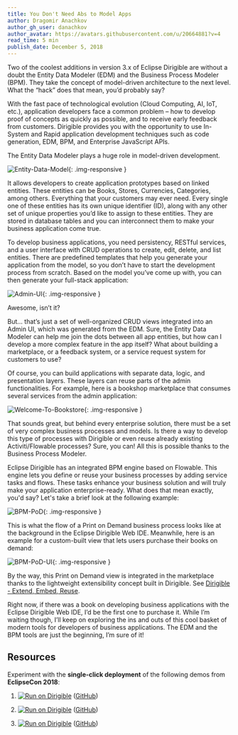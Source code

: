 ```yaml
---
title: You Don't Need Abs to Model Apps
author: Dragomir Anachkov
author_gh_user: danachkov
author_avatar: https://avatars.githubusercontent.com/u/20664881?v=4
read_time: 5 min
publish_date: December 5, 2018
---
```


Two of the coolest additions in version 3.x of Eclipse Dirigible are without a doubt the Entity Data Modeler (EDM) and the Business Process Modeler (BPM). They take the concept of model-driven architecture to the next level. What the “hack” does that mean, you’d probably say?

With the fast pace of technological evolution (Cloud Computing, AI, IoT, etc.), application developers face a common problem – how to develop proof of concepts as quickly as possible, and to receive early feedback from customers. Dirigible provides you with the opportunity to use In-System and Rapid application development techniques such as code generation, EDM, BPM, and Enterprise JavaScript APIs.

The Entity Data Modeler plays a huge role in model-driven development.

![Entity-Data-Model](/img/posts/20181205/entity-data-model.png){: .img-responsive }

It allows developers to create application prototypes based on linked entities. These entities can be Books, Stores, Currencies, Categories, among others. Everything that your customers may ever need. Every single one of these entities has its own unique identifier (ID), along with any other set of unique properties you’d like to assign to these entities. They are stored in database tables and you can interconnect them to make your business application come true.

To develop business applications, you need persistency, RESTful services, and a user interface with CRUD operations to create, edit, delete, and list entities. There are predefined templates that help you generate your application from the model, so you don’t have to start the development process from scratch. Based on the model you’ve come up with, you can then generate your full-stack application:

![Admin-UI](/img/posts/20181205/admin-ui.png){: .img-responsive }

Awesome, isn’t it?

But… that’s just a set of well-organized CRUD views integrated into an Admin UI, which was generated from the EDM. Sure, the Entity Data Modeler can help me join the dots between all app entities, but how can I develop a more complex feature in the app itself? What about building a marketplace, or a feedback system, or a service request system for customers to use?

Of course, you can build applications with separate data, logic, and presentation layers. These layers can reuse parts of the admin functionalities. For example, here is a bookshop marketplace that consumes several services from the admin application:

![Welcome-To-Bookstore](/img/posts/20181205/welcome-to-bookstore.png){: .img-responsive }

That sounds great, but behind every enterprise solution, there must be a set of very complex business processes and models. Is there a way to develop this type of processes with Dirigible or even reuse already existing Activiti/Flowable processes? Sure, you can! All this is possible thanks to the Business Process Modeler.

Eclipse Dirigible has an integrated BPM engine based on Flowable. This engine lets you define or reuse your business processes by adding service tasks and flows. These tasks enhance your business solution and will truly make your application enterprise-ready. What does that mean exactly, you'd say? Let's take a brief look at the following example:

![BPM-PoD](/img/posts/20181205/bpm-pod.png){: .img-responsive }

This is what the flow of a Print on Demand business process looks like at the background in the Eclipse Dirigible Web IDE. Meanwhile, here is an example for a custom-built view that lets users purchase their books on demand:

![BPM-PoD-UI](/img/posts/20181205/bpm-pod-ui.png){: .img-responsive }

By the way, this Print on Demand view is integrated in the marketplace thanks to the lightweight extensibility concept built in Dirigible. See [Dirigible - Extend, Embed, Reuse](http://www.dirigible.io/blogs/2018/11/09/dirigible_extend_embed_reuse.html).

Right now, if there was a book on developing business applications with the Eclipse Dirigible Web IDE, I’d be the first one to purchase it. While I’m waiting though, I’ll keep on exploring the ins and outs of this cool basket of modern tools for developers of business applications. The EDM and the BPM tools are just the beginning, I’m sure of it!

## Resources

Experiment with the **single-click deployment** of the following demos from **EclipseCon 2018**:

1. [![Run on Dirigible](https://img.shields.io/badge/Run%20on%20Dirigible-Bookshop-blue.svg)](http://dirigible.eclipse.org/services/v3/web/ide-deploy-manager/index.html?repository=https://github.com/dirigiblelabs/demo-eclipsecon2018-edm.git&uri=/services/v3/web/bookshop-admin/) ([GitHub](https://github.com/dirigiblelabs/demo-eclipsecon2018-edm))

1. [![Run on Dirigible](https://img.shields.io/badge/Run%20on%20Dirigible-Bookshop%20Marketplace-blue.svg)](http://dirigible.eclipse.org/services/v3/web/ide-deploy-manager/index.html?repository=https://github.com/dirigiblelabs/demo-eclipsecon2018-edm-complex.git&uri=/services/v3/web/bookshop/) ([GitHub](https://github.com/dirigiblelabs/demo-eclipsecon2018-edm-complex))

1. [![Run on Dirigible](https://img.shields.io/badge/Run%20on%20Dirigible-Bookshop%20Print%20on%20Demand-blue.svg)](http://dirigible.eclipse.org/services/v3/web/ide-deploy-manager/index.html?repository=https://github.com/dirigiblelabs/demo-eclipsecon2018-bpm.git&uri=/services/v3/web/bookshop/) ([GitHub](https://github.com/dirigiblelabs/demo-eclipsecon2018-bpm))
